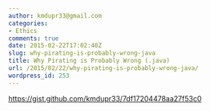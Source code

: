 ```yaml
---
author: kmdupr33@gmail.com
categories:
- Ethics
comments: true
date: 2015-02-22T17:02:40Z
slug: why-pirating-is-probably-wrong-java
title: Why Pirating is Probably Wrong (.java)
url: /2015/02/22/why-pirating-is-probably-wrong-java/
wordpress_id: 253
---
```


https://gist.github.com/kmdupr33/7df17204478aa27f53c0
